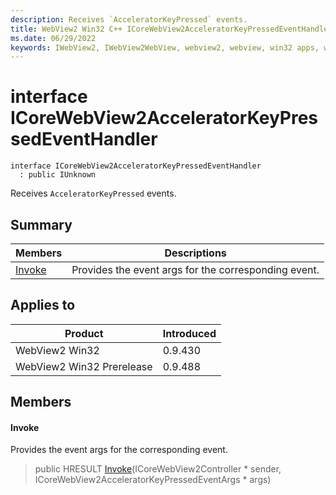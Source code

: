 ```yaml
---
description: Receives `AcceleratorKeyPressed` events.
title: WebView2 Win32 C++ ICoreWebView2AcceleratorKeyPressedEventHandler
ms.date: 06/29/2022
keywords: IWebView2, IWebView2WebView, webview2, webview, win32 apps, win32, edge, ICoreWebView2, ICoreWebView2Controller, browser control, edge html, ICoreWebView2AcceleratorKeyPressedEventHandler
---
```


# interface ICoreWebView2AcceleratorKeyPressedEventHandler

```
interface ICoreWebView2AcceleratorKeyPressedEventHandler
  : public IUnknown
```

Receives `AcceleratorKeyPressed` events.

## Summary

 Members                        | Descriptions
--------------------------------|---------------------------------------------
[Invoke](#invoke) | Provides the event args for the corresponding event.

## Applies to

Product                         | Introduced
--------------------------------|---------------------------------------------
WebView2 Win32            |    0.9.430
WebView2 Win32 Prerelease |    0.9.488

## Members

#### Invoke

Provides the event args for the corresponding event.

> public HRESULT [Invoke](#invoke)(ICoreWebView2Controller * sender, ICoreWebView2AcceleratorKeyPressedEventArgs * args)

